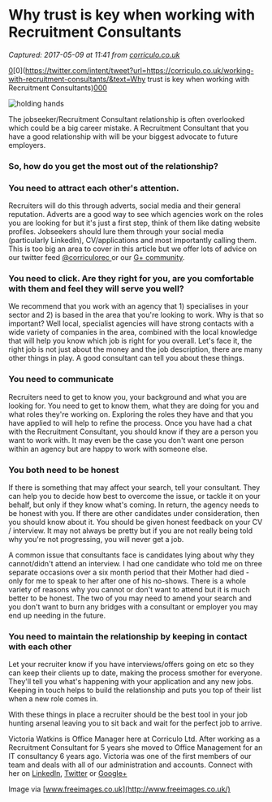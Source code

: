 # Why trust is key when working with Recruitment Consultants

_Captured: 2017-05-09 at 11:41 from [corriculo.co.uk](https://corriculo.co.uk/working-with-recruitment-consultants/?ref=quuu&utm_content=buffer24a83&utm_medium=social&utm_source=twitter.com&utm_campaign=buffer)_

[0](https://www.facebook.com/sharer/sharer.php?u=https://corriculo.co.uk/working-with-recruitment-consultants/)[0](https://twitter.com/intent/tweet?url=https://corriculo.co.uk/working-with-recruitment-consultants/&text=Why trust is key when working with Recruitment Consultants)[0](https://plus.google.com/share?url=https://corriculo.co.uk/working-with-recruitment-consultants/)[0]()[0](https://pinterest.com/pin/create/button/?url=https://corriculo.co.uk/working-with-recruitment-consultants/&media=)

![holding hands](http://corriculo.co.uk/wp-content/uploads/2014/11/couple_holding_hands-300x200.jpg)

The jobseeker/Recruitment Consultant relationship is often overlooked which could be a big career mistake. A Recruitment Consultant that you have a good relationship with will be your biggest advocate to future employers.

### So, how do you get the most out of the relationship?

### You need to attract each other's attention.

Recruiters will do this through adverts, social media and their general reputation. Adverts are a good way to see which agencies work on the roles you are looking for but it's just a first step, think of them like dating website profiles. Jobseekers should lure them through your social media (particularly LinkedIn), CV/applications and most importantly calling them. This is too big an area to cover in this article but we offer lots of advice on our twitter feed [@corriculorec ](https://twitter.com/CorriculoRec)or our [G+ community](https://plus.google.com/communities/113453545555465908809).

### You need to click. Are they right for you, are you comfortable with them and feel they will serve you well?

We recommend that you work with an agency that 1) specialises in your sector and 2) is based in the area that you're looking to work. Why is that so important? Well local, specialist agencies will have strong contacts with a wide variety of companies in the area, combined with the local knowledge that will help you know which job is right for you overall. Let's face it, the right job is not just about the money and the job description, there are many other things in play. A good consultant can tell you about these things.

### You need to communicate

Recruiters need to get to know you, your background and what you are looking for. You need to get to know them, what they are doing for you and what roles they're working on. Exploring the roles they have and that you have applied to will help to refine the process. Once you have had a chat with the Recruitment Consultant, you should know if they are a person you want to work with. It may even be the case you don't want one person within an agency but are happy to work with someone else.

### You both need to be honest

If there is something that may affect your search, tell your consultant. They can help you to decide how best to overcome the issue, or tackle it on your behalf, but only if they know what's coming. In return, the agency needs to be honest with you. If there are other candidates under consideration, then you should know about it. You should be given honest feedback on your CV / interview. It may not always be pretty but if you are not really being told why you're not progressing, you will never get a job.

A common issue that consultants face is candidates lying about why they cannot/didn't attend an interview. I had one candidate who told me on three separate occasions over a six month period that their Mother had died - only for me to speak to her after one of his no-shows. There is a whole variety of reasons why you cannot or don't want to attend but it is much better to be honest. The two of you may need to amend your search and you don't want to burn any bridges with a consultant or employer you may end up needing in the future.

### You need to maintain the relationship by keeping in contact with each other

Let your recruiter know if you have interviews/offers going on etc so they can keep their clients up to date, making the process smother for everyone. They'll tell you what's happening with your application and any new jobs. Keeping in touch helps to build the relationship and puts you top of their list when a new role comes in.

With these things in place a recruiter should be the best tool in your job hunting arsenal leaving you to sit back and wait for the perfect job to arrive.

Victoria Watkins is Office Manager here at Corriculo Ltd. After working as a Recruitment Consultant for 5 years she moved to Office Management for an IT consultancy 6 years ago. Victoria was one of the first members of our team and deals with all of our administration and accounts. Connect with her on [LinkedIn](http://uk.linkedin.com/in/victoriawatkinscorriculo/), [Twitter](https://twitter.com/aylbiscuit) or [Google+](https://plus.google.com/+VickyWatkinsAylesbury/posts)

Image via [www.freeimages.co.uk](http://www.freeimages.co.uk/)
